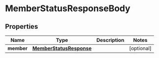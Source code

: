 

# MemberStatusResponseBody


## Properties

Name | Type | Description | Notes
------------ | ------------- | ------------- | -------------
**member** | [**MemberStatusResponse**](MemberStatusResponse.md) |  |  [optional]



